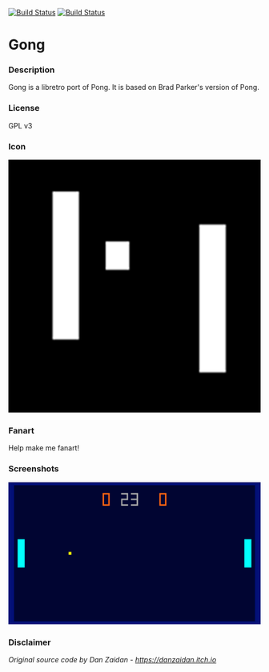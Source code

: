 [![Build Status](https://travis-ci.org/kodi-game/game.libretro.gong.svg?branch=master)](https://travis-ci.org/kodi-game/game.libretro.gong)
[![Build Status](https://ci.appveyor.com/api/projects/status/github/kodi-game/game.libretro.gong?svg=true)](https://ci.appveyor.com/project/kodi-game/game-libretro-gong)

# Gong

### Description

Gong is a libretro port of Pong. It is based on Brad Parker's version of Pong.

### License

GPL v3

### Icon

![Icon](game.libretro.gong/resources/icon.png)

### Fanart

Help make me fanart!

### Screenshots

![Screenshot](game.libretro.gong/resources/screenshot-01.jpg)

### Disclaimer

*Original source code by Dan Zaidan - https://danzaidan.itch.io*
